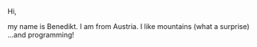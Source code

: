Hi,

my name is Benedikt. I am from Austria. I like mountains (what a surprise) ...and programming!
